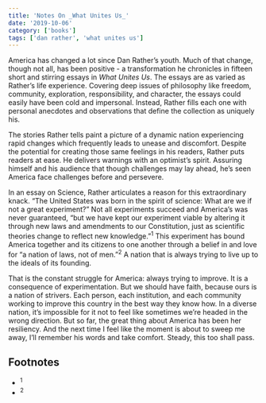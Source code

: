 ```yaml
---
title: 'Notes On _What Unites Us_'
date: '2019-10-06'
category: ['books']
tags: ['dan rather', 'what unites us']
---
```


America has changed a lot since Dan Rather’s youth. Much of that change, though not all, has been positive - a transformation he chronicles in fifteen short and stirring essays in _What Unites Us_. The essays are as varied as Rather’s life experience. Covering deep issues of philosophy like freedom, community, exploration, responsibility, and character, the essays could easily have been cold and impersonal. Instead, Rather fills each one with personal anecdotes and observations that define the collection as uniquely his.

The stories Rather tells paint a picture of a dynamic nation experiencing rapid changes which frequently leads to unease and discomfort. Despite the potential for creating those same feelings in his readers, Rather puts readers at ease. He delivers warnings with an optimist’s spirit. Assuring himself and his audience that though challenges may lay ahead, he’s seen America face challenges before and persevere.

In an essay on Science, Rather articulates a reason for this extraordinary knack. “The United States was born in the spirit of science: What are we if not a great experiment?” Not all experiments succeed and America’s was never guaranteed, “but we have kept our experiment viable by altering it through new laws and amendments to our Constitution, just as scientific theories change to reflect new knowledge.”<sup>1</sup> This experiment has bound America together and its citizens to one another through a belief in and love for “a nation of laws, not of men.”<sup>2</sup> A nation that is always trying to live up to the ideals of its founding.

That is the constant struggle for America: always trying to improve. It is a consequence of experimentation. But we should have faith, because ours is a nation of strivers. Each person, each institution, and each community working to improve this country in the best way they know how. In a diverse nation, it’s impossible for it not to feel like sometimes we’re headed in the wrong direction. But so far, the great thing about America has been her resiliency. And the next time I feel like the moment is about to sweep me away, I’ll remember his words and take comfort. Steady, this too shall pass.

## Footnotes

- <sup>1</sup>
- <sup>2</sup>
